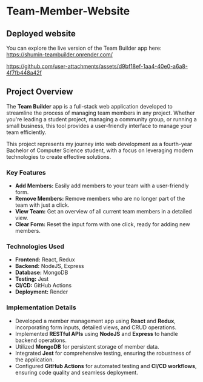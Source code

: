 # Team-Member-Website

## Deployed website
You can explore the live version of the Team Builder app here: https://shumin-teambuilder.onrender.com/





https://github.com/user-attachments/assets/d9bf18ef-1aa4-40e0-a6a8-4f7fb448a42f


## Project Overview
The **Team Builder** app is a full-stack web application developed to streamline the process of managing team members in any project. Whether you're leading a student project, managing a community group, or running a small business, this tool provides a user-friendly interface to manage your team efficiently.

This project represents my journey into web development as a fourth-year Bachelor of Computer Science student, with a focus on leveraging modern technologies to create effective solutions.

### Key Features
- **Add Members:** Easily add members to your team with a user-friendly form.
- **Remove Members:** Remove members who are no longer part of the team with just a click.
- **View Team:** Get an overview of all current team members in a detailed view.
- **Clear Form:** Reset the input form with one click, ready for adding new members.

### Technologies Used
- **Frontend:** React, Redux
- **Backend:** NodeJS, Express
- **Database:** MongoDB
- **Testing:** Jest
- **CI/CD:** GitHub Actions
- **Deployment:** Render

### Implementation Details
- Developed a member management app using **React** and **Redux**, incorporating form inputs, detailed views, and CRUD operations.
- Implemented **RESTful APIs** using **NodeJS** and **Express** to handle backend operations.
- Utilized **MongoDB** for persistent storage of member data.
- Integrated **Jest** for comprehensive testing, ensuring the robustness of the application.
- Configured **GitHub Actions** for automated testing and **CI/CD workflows**, ensuring code quality and seamless deployment.
